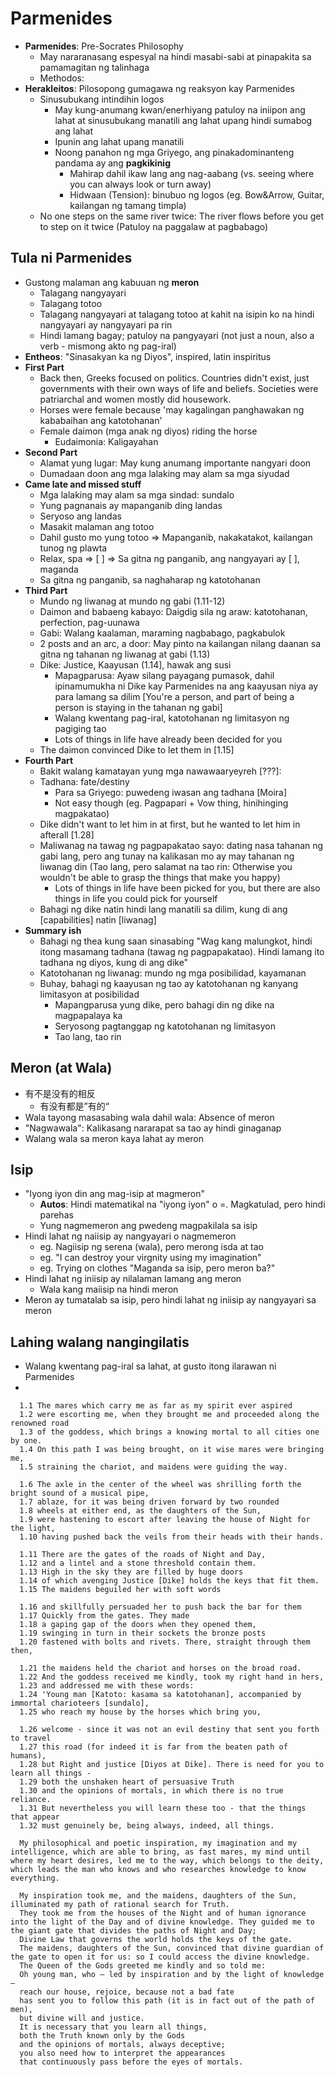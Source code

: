 # Parmenides

* **Parmenides**: Pre-Socrates Philosophy
  * May nararanasang espesyal na hindi masabi-sabi at pinapakita sa pamamagitan ng talinhaga
  * Methodos: 
* **Herakleitos**: Pilosopong gumagawa ng reaksyon kay Parmenides
  * Sinusubukang intindihin logos
    * May kung-anumang kwan/enerhiyang patuloy na iniipon ang lahat at sinusubukang manatili ang lahat upang hindi sumabog ang lahat
    * Ipunin ang lahat upang manatili
    * Noong panahon ng mga Griyego, ang pinakadominanteng pandama ay ang **pagkikinig**
      * Mahirap dahil ikaw lang ang nag-aabang (vs. seeing where you can always look or turn away)
      * Hidwaan (Tension): binubuo ng logos (eg. Bow&Arrow, Guitar, kailangan ng tamang timpla)
  * No one steps on the same river twice: The river flows before you get to step on it twice (Patuloy na paggalaw at pagbabago)

## Tula ni Parmenides
* Gustong malaman ang kabuuan ng **meron**
  * Talagang nangyayari
  * Talagang totoo
  * Talagang nangyayari at talagang totoo at kahit na isipin ko na hindi nangyayari ay nangyayari pa rin
  * Hindi lamang bagay; patuloy na pangyayari (not just a noun, also a verb - mismong akto ng pag-iral)
* **Entheos**: "Sinasakyan ka ng Diyos", inspired, latin inspiritus
* **First Part**
  * Back then, Greeks focused on politics. Countries didn't exist, just governments with their own ways of life and beliefs. Societies were patriarchal and women mostly did housework.
  * Horses were female because 'may kagalingan panghawakan ng kababaihan ang katotohanan'
  * Female daimon (mga anak ng diyos) riding the horse
    * Eudaimonia: Kaligayahan
* **Second Part**
  * Alamat yung lugar: May kung anumang importante nangyari doon
  * Dumadaan doon ang mga lalaking may alam sa mga siyudad
* **Came late and missed stuff**
  * Mga lalaking may alam sa mga sindad: sundalo
  * Yung pagnanais ay mapanganib ding landas
  * Seryoso ang landas
  * Masakit malaman ang totoo
  * Dahil gusto mo yung totoo => Mapanganib, nakakatakot, kailangan tunog ng plawta
  * Relax, spa => [ ] => Sa gitna ng panganib, ang nangyayari ay [ ], maganda
  * Sa gitna ng panganib, sa naghaharap ng katotohanan
* **Third Part**
  * Mundo ng liwanag at mundo ng gabi (1.11-12)
  * Daimon and babaeng kabayo: Daigdig sila ng araw: katotohanan, perfection, pag-uunawa
  * Gabi: Walang kaalaman, maraming nagbabago, pagkabulok
  * 2 posts and an arc, a door: May pinto na kailangan nilang daanan sa gitna ng tahanan ng liwanag at gabi (1.13)
  * Dike: Justice, Kaayusan (1.14], hawak ang susi
    * Mapagparusa: Ayaw silang payagang pumasok, dahil ipinamumukha ni Dike kay Parmenides na ang kaayusan niya ay para lamang sa dilim [You're a person, and part of being a person is staying in the tahanan ng gabi]
    * Walang kwentang pag-iral, katotohanan ng limitasyon ng pagiging tao
    * Lots of things in life have already been decided for you
  * The daimon convinced Dike to let them in [1.15]
* **Fourth Part**
  * Bakit walang kamatayan yung mga nawawaaryeyreh [???]: 
  * Tadhana: fate/destiny
    * Para sa Griyego: puwedeng iwasan ang tadhana [Moira]
    * Not easy though (eg. Pagpapari + Vow thing, hinihinging magpakatao)
  * Dike didn't want to let him in at first, but he wanted to let him in afterall [1.28]
  * Maliwanag na tawag ng pagpapakatao sayo: dating nasa tahanan ng gabi lang, pero ang tunay na kalikasan mo ay may tahanan ng liwanag din (Tao lang, pero salamat na tao rin: Otherwise you wouldn't be able to grasp the things that make you happy)
    * Lots of things in life have been picked for you, but there are also things in life you could pick for yourself
  * Bahagi ng dike natin hindi lang manatili sa dilim, kung di ang [capabilities] natin [liwanag]
* **Summary ish**
  * Bahagi ng thea kung saan sinasabing "Wag kang malungkot, hindi itong masamang tadhana (tawag ng pagpapakatao). Hindi lamang ito tadhana ng diyos, kung di ang dike"
  * Katotohanan ng liwanag: mundo ng mga posibilidad, kayamanan
  * Buhay, bahagi ng kaayusan ng tao ay katotohanan ng kanyang limitasyon at posibilidad
    * Mapangparusa yung dike, pero bahagi din ng dike na magpapalaya ka
    * Seryosong pagtanggap ng katotohanan ng limitasyon
    * Tao lang, tao rin

## Meron (at Wala)
* 有不是没有的相反
  * 有没有都是”有的“
* Wala tayong masasabing wala dahil wala: Absence of meron
* "Nagwawala": Kalikasang nararapat sa tao ay hindi ginaganap
* Walang wala sa meron kaya lahat ay meron

## Isip
* "Iyong iyon din ang mag-isip at magmeron"
  * **Autos**: Hindi matematikal na "iyong iyon" o =. Magkatulad, pero hindi parehas
  * Yung nagmemeron ang pwedeng magpakilala sa isip
* Hindi lahat ng naiisip ay nangyayari o nagmemeron
  * eg. Nagiisip ng serena (wala), pero merong isda at tao
  * eg. "I can destroy your virgnity using my imagination"
  * eg. Trying on clothes "Maganda sa isip, pero meron ba?"
* Hindi lahat ng iniisip ay nilalaman lamang ang meron
  * Wala kang maiisip na hindi meron
* Meron ay tumatalab sa isip, pero hindi lahat ng iniisip ay nangyayari sa meron

## Lahing walang nangingilatis
* Walang kwentang pag-iral sa lahat, at gusto itong ilarawan ni Parmenides
* 

```
  1.1 The mares which carry me as far as my spirit ever aspired
  1.2 were escorting me, when they brought me and proceeded along the renowned road
  1.3 of the goddess, which brings a knowing mortal to all cities one by one.
  1.4 On this path I was being brought, on it wise mares were bringing me,
  1.5 straining the chariot, and maidens were guiding the way. 

  1.6 The axle in the center of the wheel was shrilling forth the bright sound of a musical pipe,
  1.7 ablaze, for it was being driven forward by two rounded
  1.8 wheels at either end, as the daughters of the Sun,
  1.9 were hastening to escort after leaving the house of Night for the light,
  1.10 having pushed back the veils from their heads with their hands. 

  1.11 There are the gates of the roads of Night and Day,
  1.12 and a lintel and a stone threshold contain them.
  1.13 High in the sky they are filled by huge doors
  1.14 of which avenging Justice [Dike] holds the keys that fit them.
  1.15 The maidens beguiled her with soft words

  1.16 and skillfully persuaded her to push back the bar for them
  1.17 Quickly from the gates. They made
  1.18 a gaping gap of the doors when they opened them,
  1.19 swinging in turn in their sockets the bronze posts
  1.20 fastened with bolts and rivets. There, straight through them then,

  1.21 the maidens held the chariot and horses on the broad road.
  1.22 And the goddess received me kindly, took my right hand in hers,
  1.23 and addressed me with these words:
  1.24 'Young man [Katoto: kasama sa katotohanan], accompanied by immortal charioteers [sundalo],
  1.25 who reach my house by the horses which bring you, 

  1.26 welcome - since it was not an evil destiny that sent you forth to travel
  1.27 this road (for indeed it is far from the beaten path of humans),
  1.28 but Right and justice [Diyos at Dike]. There is need for you to learn all things - 
  1.29 both the unshaken heart of persuasive Truth
  1.30 and the opinions of mortals, in which there is no true reliance.
  1.31 But nevertheless you will learn these too - that the things that appear
  1.32 must genuinely be, being always, indeed, all things. 
```

```
  My philosophical and poetic inspiration, my imagination and my intelligence, which are able to bring, as fast mares, my mind until where my heart desires, led me to the way, which belongs to the deity, which leads the man who knows and who researches knowledge to know everything.
  ￼￼￼￼￼￼
  My inspiration took me, and the maidens, daughters of the Sun, illuminated my path of rational search for Truth.
  They took me from the houses of the Night and of human ignorance into the light of the Day and of divine knowledge. They guided me to the giant gate that divides the paths of Night and Day;
  Divine Law that governs the world holds the keys of the gate.
  The maidens, daughters of the Sun, convinced that divine guardian of the gate to open it for us: so I could access the divine knowledge.
  The Queen of the Gods greeted me kindly and so told me:
  Oh young man, who – led by inspiration and by the light of knowledge –
  reach our house, rejoice, because not a bad fate
  has sent you to follow this path (it is in fact out of the path of men),
  but divine will and justice.
  It is necessary that you learn all things,
  both the Truth known only by the Gods
  and the opinions of mortals, always deceptive;
  you also need how to interpret the appearances
  that continuously pass before the eyes of mortals.
```